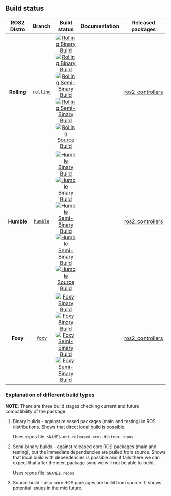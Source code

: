 ## Build status

ROS2 Distro | Branch | Build status | Documentation | Released packages
:---------: | :----: | :----------: | :-----------: | :---------------:
**Rolling** | [`rolling`](https://github.com/ros-controls/ros2_controllers/tree/rolling) | [![Rolling Binary Build](https://github.com/ros-controls/ros2_controllers/actions/workflows/rolling-binary-build-main.yml/badge.svg?branch=master)](https://github.com/ros-controls/ros2_controllers/actions/workflows/rolling-binary-build-main.yml?branch=master) <br /> [![Rolling Binary Build](https://github.com/ros-controls/ros2_controllers/actions/workflows/rolling-binary-build-testing.yml/badge.svg?branch=master)](https://github.com/ros-controls/ros2_controllers/actions/workflows/rolling-binary-build-testing.yml?branch=master) <br /> [![Rolling Semi-Binary Build](https://github.com/ros-controls/ros2_controllers/actions/workflows/rolling-semi-binary-build-main.yml/badge.svg?branch=master)](https://github.com/ros-controls/ros2_controllers/actions/workflows/rolling-semi-binary-build-main.yml?branch=master) <br /> [![Rolling Semi-Binary Build](https://github.com/ros-controls/ros2_controllers/actions/workflows/rolling-semi-binary-build-testing.yml/badge.svg?branch=master)](https://github.com/ros-controls/ros2_controllers/actions/workflows/rolling-semi-binary-build-testing.yml?branch=master) <br /> [![Rolling Source Build](https://github.com/ros-controls/ros2_controllers/actions/workflows/rolling-source-build.yml/badge.svg?branch=master)](https://github.com/ros-controls/ros2_controllers/actions/workflows/rolling-source-build.yml?branch=master) |  | [ros2_controllers](https://index.ros.org/p/ros2_controllers/#rolling)
**Humble** | [`humble`](https://github.com/ros-controls/ros2_controllers/tree/humble) | [![Humble Binary Build](https://github.com/ros-controls/ros2_controllers/actions/workflows/humble-binary-build-main.yml/badge.svg?branch=master)](https://github.com/ros-controls/ros2_controllers/actions/workflows/humble-binary-build-main.yml?branch=master) <br /> [![Humble Binary Build](https://github.com/ros-controls/ros2_controllers/actions/workflows/humble-binary-build-testing.yml/badge.svg?branch=master)](https://github.com/ros-controls/ros2_controllers/actions/workflows/humble-binary-build-testing.yml?branch=master) <br /> [![Humble Semi-Binary Build](https://github.com/ros-controls/ros2_controllers/actions/workflows/humble-semi-binary-build-main.yml/badge.svg?branch=master)](https://github.com/ros-controls/ros2_controllers/actions/workflows/humble-semi-binary-build-main.yml?branch=master) <br /> [![Humble Semi-Binary Build](https://github.com/ros-controls/ros2_controllers/actions/workflows/humble-semi-binary-build-testing.yml/badge.svg?branch=master)](https://github.com/ros-controls/ros2_controllers/actions/workflows/humble-semi-binary-build-testing.yml?branch=master) <br /> [![Humble Source Build](https://github.com/ros-controls/ros2_controllers/actions/workflows/humble-source-build.yml/badge.svg?branch=master)](https://github.com/ros-controls/ros2_controllers/actions/workflows/humble-source-build.yml?branch=master) |  | [ros2_controllers](https://index.ros.org/p/ros2_controllers/#humble)
**Foxy** | [`foxy`](https://github.com/ros-controls/ros2_controllers/tree/foxy) | [![Foxy Binary Build](https://github.com/ros-controls/ros2_controllers/actions/workflows/foxy-binary-build-main.yml/badge.svg?branch=foxy)](https://github.com/ros-controls/ros2_controllers/actions/workflows/foxy-binary-build-main.yml?branch=foxy) <br /> [![Foxy Binary Build](https://github.com/ros-controls/ros2_controllers/actions/workflows/foxy-binary-build-testing.yml/badge.svg?branch=foxy)](https://github.com/ros-controls/ros2_controllers/actions/workflows/foxy-binary-build-testing.yml?branch=foxy) <br /> [![Foxy Semi-Binary Build](https://github.com/ros-controls/ros2_controllers/actions/workflows/foxy-semi-binary-build-main.yml/badge.svg?branch=foxy)](https://github.com/ros-controls/ros2_controllers/actions/workflows/foxy-semi-binary-build-main.yml?branch=foxy) <br /> [![Foxy Semi-Binary Build](https://github.com/ros-controls/ros2_controllers/actions/workflows/foxy-semi-binary-build-testing.yml/badge.svg?branch=foxy)](https://github.com/ros-controls/ros2_controllers/actions/workflows/foxy-semi-binary-build-testing.yml?branch=foxy) |  | [ros2_controllers](https://index.ros.org/p/ros2_controllers/#foxy)


### Explanation of different build types

**NOTE**: There are three build stages checking current and future compatibility of the package.

1. Binary builds - against released packages (main and testing) in ROS distributions. Shows that direct local build is possible.

   Uses repos file: `$NAME$-not-released.<ros-distro>.repos`

1. Semi-binary builds - against released core ROS packages (main and testing), but the immediate dependencies are pulled from source.
   Shows that local build with dependencies is possible and if fails there we can expect that after the next package sync we will not be able to build.

   Uses repos file: `$NAME$.repos`

1. Source build - also core ROS packages are build from source. It shows potential issues in the mid future.
